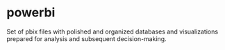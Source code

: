 # powerbi
 Set of pbix files with polished and organized databases and visualizations prepared for analysis and subsequent decision-making.

